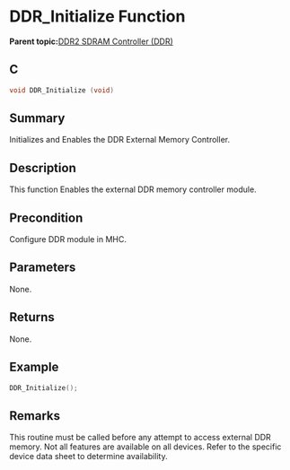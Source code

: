 # DDR\_Initialize Function

**Parent topic:**[DDR2 SDRAM Controller \(DDR\)](GUID-BB96B771-FA95-407C-9F4B-7812F53E1434.md)

## C

```c
void DDR_Initialize (void)
```

## Summary

Initializes and Enables the DDR External Memory Controller.

## Description

This function Enables the external DDR memory controller module.

## Precondition

Configure DDR module in MHC.

## Parameters

None.

## Returns

None.

## Example

```c
DDR_Initialize();
```

## Remarks

This routine must be called before any attempt to access external DDR memory. Not all features are available on all devices. Refer to the specific device data sheet to determine availability.


